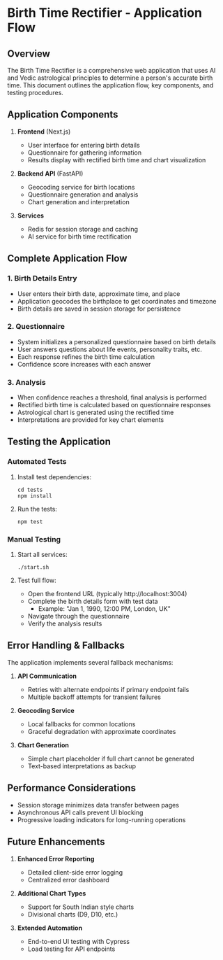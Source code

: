# Birth Time Rectifier - Application Flow

## Overview

The Birth Time Rectifier is a comprehensive web application that uses AI and Vedic astrological principles to determine a person's accurate birth time. This document outlines the application flow, key components, and testing procedures.

## Application Components

1. **Frontend** (Next.js)
   - User interface for entering birth details
   - Questionnaire for gathering information
   - Results display with rectified birth time and chart visualization

2. **Backend API** (FastAPI)
   - Geocoding service for birth locations
   - Questionnaire generation and analysis
   - Chart generation and interpretation

3. **Services**
   - Redis for session storage and caching
   - AI service for birth time rectification

## Complete Application Flow

### 1. Birth Details Entry
- User enters their birth date, approximate time, and place
- Application geocodes the birthplace to get coordinates and timezone
- Birth details are saved in session storage for persistence

### 2. Questionnaire
- System initializes a personalized questionnaire based on birth details
- User answers questions about life events, personality traits, etc.
- Each response refines the birth time calculation
- Confidence score increases with each answer

### 3. Analysis
- When confidence reaches a threshold, final analysis is performed
- Rectified birth time is calculated based on questionnaire responses
- Astrological chart is generated using the rectified time
- Interpretations are provided for key chart elements

## Testing the Application

### Automated Tests
1. Install test dependencies:
   ```
   cd tests
   npm install
   ```

2. Run the tests:
   ```
   npm test
   ```

### Manual Testing
1. Start all services:
   ```
   ./start.sh
   ```

2. Test full flow:
   - Open the frontend URL (typically http://localhost:3004)
   - Complete the birth details form with test data
     - Example: "Jan 1, 1990, 12:00 PM, London, UK"
   - Navigate through the questionnaire
   - Verify the analysis results

## Error Handling & Fallbacks

The application implements several fallback mechanisms:

1. **API Communication**
   - Retries with alternate endpoints if primary endpoint fails
   - Multiple backoff attempts for transient failures

2. **Geocoding Service**
   - Local fallbacks for common locations
   - Graceful degradation with approximate coordinates

3. **Chart Generation**
   - Simple chart placeholder if full chart cannot be generated
   - Text-based interpretations as backup

## Performance Considerations

- Session storage minimizes data transfer between pages
- Asynchronous API calls prevent UI blocking
- Progressive loading indicators for long-running operations

## Future Enhancements

1. **Enhanced Error Reporting**
   - Detailed client-side error logging
   - Centralized error dashboard

2. **Additional Chart Types**
   - Support for South Indian style charts
   - Divisional charts (D9, D10, etc.)

3. **Extended Automation**
   - End-to-end UI testing with Cypress
   - Load testing for API endpoints 